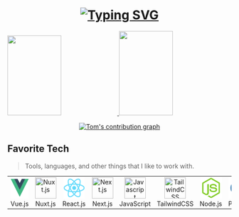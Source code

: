 <h1 align="center">
  <a href="https://git.io/typing-svg">
    <img src="https://readme-typing-svg.demolab.com?font=Fira+Code&pause=1000&width=435&lines=Hello+there+%F0%9F%91%8B;I'm+a+FE+developer+who+loves+to+code+%F0%9F%A7%91%E2%80%8D%F0%9F%92%BB" alt="Typing SVG" />
    </a>
</h1>

<a href="https://www.thomasbell.dev/">
  <img height="180px" width="49%" src="https://github-readme-stats.vercel.app/api?username=TomBell95&include_all_commits=true&count_private=true&count_private=true&hide_border=true&show_icons=true&theme=react" />
  <img height="190px" width="49%" src="https://github-readme-streak-stats.herokuapp.com?user=TomBell95&include_all_commits=true&count_private=true&hide_border=true&theme=react&date_format=j%20M%5B%20Y%5D" />
</a>

<p align="center">
  <a target="_blank" rel="noopener noreferrer" href="https://activity-graph.herokuapp.com/graph?username=TomBell95&amp;theme=react-dark">
    <img 
         src="https://github-readme-activity-graph.cyclic.app/graph?username=TomBell95&theme=react" 
         alt="Tom's contribution graph" 
         data-canonical-src="https://activity-graph.herokuapp.com/graph?username=TomBell95&amp;theme=react-dark" 
         style="max-width: 100%;"
       >
  </a>
</p>

<h2 align="left" id="macropower-tech">Favorite Tech</h2>

> Tools, languages, and other things that I like to work with.

<table>
  <tr>
    <td align="center" width="96">
      <a href="#macropower-tech">
        <img title="Vue.js" width="48" height="48" src="https://github.com/devicons/devicon/blob/v2.15.1/icons/vuejs/vuejs-original.svg">
      </a>
      <br>Vue.js
    </td>
    <td align="center" width="96">
      <a href="#macropower-tech">
        <img title="Nuxt.js" width="48" height="48" src="https://nuxt.com/assets/design-kit/logo/icon-green.svg">        
      </a>
      <br>Nuxt.js
    </td>
    <td align="center" width="96">
      <a href="#macropower-tech">
        <img title="React.js" width="48" height="48" src="https://github.com/devicons/devicon/blob/v2.15.1/icons/react/react-original.svg">
      </a>
      <br>React.js
    </td>
    <td align="center" width="96">
      <a href="#macropower-tech">
        <img title="Next.js" width="48" height="48" src="https://simpleicons.org/icons/nextdotjs.svg">
      </a>
      <br>Next.js
    </td>
    <td align="center" width="96">
      <a href="#macropower-tech">
        <img title="Javascript" width="48" height="48" src="https://cdn.jsdelivr.net/gh/devicons/devicon/icons/javascript/javascript-original.svg">
      </a>
      <br>JavaScript
    </td>
    <td align="center" width="96">
      <a href="#macropower-tech">
        <img title="TailwindCSS" width="48" height="48" src="https://cdn.jsdelivr.net/gh/devicons/devicon/icons/tailwindcss/tailwindcss-plain.svg">
      </a>
      <br>TailwindCSS
    </td>
    <td align="center" width="96">
      <a href="#macropower-tech">
        <img title="Node.js" width="48" height="48" src="https://github.com/devicons/devicon/blob/v2.15.1/icons/nodejs/nodejs-original.svg">
      </a>
      <br>Node.js
    </td>
    <td align="center" width="96">
      <a href="#macropower-tech">
        <img title="Python" width="48" height="48" src="https://github.com/devicons/devicon/blob/v2.15.1/icons/python/python-original.svg">
      </a>
      <br>Python
    </td>
    <td align="center" width="96">
      <a href="#macropower-tech">
        <img title="MongoDB" width="48" height="48" src="https://github.com/devicons/devicon/blob/v2.15.1/icons/mongodb/mongodb-original.svg">
      </a>
      <br>MongoDB
    </td>
    <td align="center" width="96">
      <a href="#macropower-tech">
        <img title="Firebase" width="48" height="48" src="https://github.com/devicons/devicon/blob/master/icons/firebase/firebase-plain.svg">
      </a>
      <br>Firebase
    </td>
  </tr>
</table>
